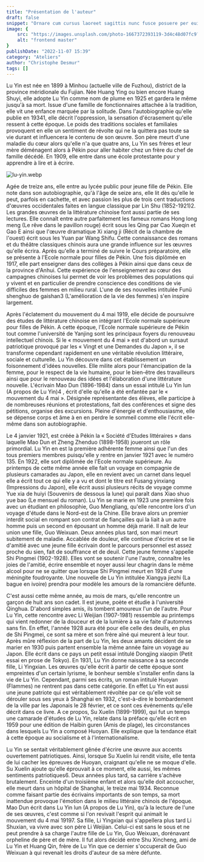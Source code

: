 ```yaml
---
title: "Présentation de l'auteur"
draft: false
snippet: "Ornare cum cursus laoreet sagittis nunc fusce posuere per euismod dis vehicula a, semper fames lacus maecenas dictumst pulvinar neque enim non potenti. Torquent hac sociosqu eleifend potenti."
image: {
    src: "https://images.unsplash.com/photo-1667372393119-3d4c48d07fc9?&fit=crop&w=430&h=240",
    alt: "frontend master"
}
publishDate: "2022-11-07 15:39"
category: "Ateliers"
author: "Christophe Desmur"
tags: []
---
```



Lu Yin est née en 1899 à Minhou (actuelle ville de Fuzhou), district de la province méridionale du Fujian. Née Huang Ying ou bien encore Huang Shuyi, elle adopte Lu Yin comme nom de plume en 1925 et gardera le même jusqu'à sa mort. Issue d'une famille de fonctionnaires attachée à la tradition, elle vit une enfance marquée par la solitude. Dans l'autobiographie qu'elle publie en 19341, elle décrit l'oppression, la sensation d'écrasement qu'elle ressent à cette époque. Le poids des traditions sociales et familiales provoquent en elle un sentiment de révolte qui ne la quittera pas toute sa vie durant et influencera le contenu de son œuvre. Son père meurt d'une maladie du cœur alors qu'elle n'a que quatre ans, Lu Yin ses frères et leur mère déménagent alors à Pékin pour aller habiter chez un frère du chef de famille décédé. En 1909, elle entre dans une école protestante pour y apprendre à lire et à écrire.

![lu-yin.webp](/assets/lu-yin.webp)

Agée de treize ans, elle entre au lycée public pour jeune fille de Pékin. Elle note dans son autobiographie, qu'à l'âge de seize ans, elle lit dès qu'elle le peut, parfois en cachette, et avec passion les plus de trois cent traductions d'œuvres occidentales faites en langue classique par Lin Shu (1852-1921)2. Les grandes œuvres de la littérature chinoise font aussi partie de ses lectures. Elle connaît entre autre parfaitement les fameux romans Hong long meng (Le rêve dans le pavillon rouge) écrit sous les Qing par Cao Xueqin et Gao E ainsi que l'œuvre dramatique Xi xiang ji (Récit de la chambre de l'ouest) écrit sous les Yuan par Wang Shifu. Cette connaissance des romans et du théâtre classiques chinois aura une grande influence sur les œuvres qu'elle écrira. Après qu'elle a terminé de suivre le Cours préparatoire, elle se présente à l'Ecole normale pour filles de Pékin. Une fois diplômée en 1917, elle part enseigner dans des collèges à Pékin ainsi que dans ceux de la province d'Anhui. Cette expérience de l'enseignement au cœur des campagnes chinoises lui permet de voir les problèmes des populations qui y vivent et en particulier de prendre conscience des conditions de vie difficiles des femmes en milieu rural. L'une de ses nouvelles intitulée Funü shenghuo de gaishan3 (L'amélioration de la vie des femmes) s'en inspire largement.

Après l'éclatement du mouvement du 4 mai 1919, elle décide de poursuivre des études de littérature chinoise en intégrant l'Ecole normale supérieure pour filles de Pékin. A cette époque, l'Ecole normale supérieure de Pékin tout comme l'université de Yanjing sont les principaux foyers du renouveau intellectuel chinois. Si le « mouvement du 4 mai » est d'abord un sursaut patriotique provoqué par les « Vingt et une Demandes du Japon », il se transforme cependant rapidement en une véritable révolution littéraire, sociale et culturelle. Lu Yin découvre dans cet établissement un foisonnement d'idées nouvelles. Elle milite alors pour l'émancipation de la femme, pour le respect de la vie humaine, pour le bien-être des travailleurs ainsi que pour le renouveau des idées et l'élaboration d'une littérature nouvelle. L'écrivain Mao Dun (1896-1984) dans un essai intitulé Lu Yin lun (A propos de Lu Yin)4 , écrit d'elle qu'elle a été enfantée par le « mouvement du 4 mai ». Désignée représentante des élèves, elle participe à de nombreuses réunions et protestations, fait des conférences et signe des pétitions, organise des excursions. Pleine d'énergie et d'enthousiasme, elle se dépense corps et âme à en en perdre le sommeil comme elle l'écrit elle-même dans son autobiographie.

Le 4 janvier 1921, est créée à Pékin la « Société d'Etudes littéraires » dans laquelle Mao Dun et Zheng Zhenduo (1898-1958) joueront un rôle primordial. Lu Yin en est la première adhérente femme ainsi que l'un des tous premiers membres puisqu'elle y rentre en janvier 1921 avec le numéro 135. En 1922, elle sort diplômée de l'Ecole normale supérieure. Au printemps de cette même année elle fait un voyage en compagnie de plusieurs camarades au Japon, elle en revient avec un carnet dans lequel elle a écrit tout ce qui elle y a vu et dont le titre est Fusang yinxiang (Impressions du Japon), elle écrit aussi plusieurs récits de voyage comme Yue xia de huiyi (Souvenirs de dessous la lune) qui paraît dans Xiao shuo yue bao (Le mensuel du roman). Lu Yin se marie en 1923 une première fois avec un étudiant en philosophie, Guo Mengliang, qu'elle rencontre lors d'un voyage d'étude dans le Nord-est de la Chine. Elle brave alors un premier interdit social en rompant son contrat de fiançailles qui la liait à un autre homme puis un second en épousant un homme déjà marié. Il naît de leur union une fille, Guo Weixuan. Deux années plus tard, son mari meurt subitement de maladie. Accablée de douleur, elle continue d'écrire et se lie d'amitié avec une jeune fille écrivain dont le parcours personnel est assez proche du sien, fait de souffrance et de deuil. Cette jeune femme s'appelle Shi Pingmei (1902-1928). Elles vont se soutenir l'une l'autre, connaître les joies de l'amitié, écrire ensemble et noyer aussi leur chagrin dans le même alcool pour ne se quitter que lorsque Shi Pingmei meurt en 1928 d'une méningite foudroyante. Une nouvelle de Lu Yin intitulée Xiangya jiezhi (La bague en ivoire) prendra pour modèle les amours de la romancière défunte.

C'est aussi cette même année, au mois de mars, qu'elle rencontre un garçon de huit ans son cadet. Il est jeune, poète et étudie à l'université Qinghua. D'abord simples amis, ils tombent amoureux l'un de l'autre. Pour Lu Yin, cette rencontre avec Li Weijian (1907-1981) ressemble au printemps qui vient redonner de la douceur et de la lumière à sa vie faite d'automnes sans fin. En effet, l'année 1928 aura été pour elle celle des deuils, en plus de Shi Pingmei, ce sont sa mère et son frère aîné qui meurent à leur tour. Après mûre réflexion de la part de Lu Yin, les deux amants décident de se marier en 1930 puis partent ensemble la même année faire un voyage au Japon. Elle écrit dans ce pays un petit essai intitulé Dongjing xiaopin (Petit essai en prose de Tokyo). En 1931, Lu Yin donne naissance à sa seconde fille, Li Yingxian. Les œuvres qu'elle écrit à partir de cette époque sont empreintes d'un certain lyrisme, le bonheur semble s'installer enfin dans la vie de Lu Yin. Cependant, parmi ses écrits, un roman intitulé Huoyan (Flammes) ne rentrent pas dans cette catégorie. En effet Lu Yin est aussi une jeune patriote qui est véritablement révoltée par ce qu'elle voit se dérouler sous ses yeux à Shanghai en 1932, c'est-à-dire le bombardement de la ville par les Japonais le 28 février, et ce sont ces événements qu'elle décrit dans ce livre. A ce propos, Su Xuelin (1899-1999), qui fut un temps une camarade d'études de Lu Yin, relate dans la préface qu'elle écrit en 1959 pour une édition de Haibin guren (Amis de plage), les circonstances dans lesquels Lu Yin a composé Huoyan. Elle explique que la tendance était à cette époque au socialisme et à l'internationalisme.

Lu Yin se sentait véritablement gênée d'écrire une œuvre aux accents ouvertement patriotiques. Ainsi, lorsque Su Xuelin lui rendit visite, elle tenta de lui cacher les épreuves de Huoyan, craignant qu'elle ne se moque d'elle. Su Xuelin ajoute qu'elle éprouvait à ce moment, elle aussi, les mêmes sentiments patriotiques6. Deux années plus tard, sa carrière s'achève brutalement. Enceinte d'un troisième enfant et alors qu'elle doit accoucher, elle meurt dans un hôpital de Shanghai, le treize mai 1934. Reconnue comme faisant partie des écrivains importants de son temps, sa mort inattendue provoque l'émotion dans le milieu littéraire chinois de l'époque. Mao Dun écrit dans Lu Yin lun (A propos de Lu Yin), qu'à la lecture de l'une de ses œuvres, c'est comme si l'on revivait l'esprit qui animait le mouvement du 4 mai 19197. Sa fille, Li Yingxian qui s'appellera plus tard Li Shuxian, va vivre avec son père Li Weijian. Celui-ci est sans le sous et ne peut prendre à sa charge l'autre fille de Lu Yin, Guo Weixuan, dorénavant orpheline de père et de mère. Il fut alors décidé entre Shu Xincheng, ami de Lu Yin et Huang Qin, frère de Lu Yin que ce dernier s'occuperait de Guo Weixuan à qui revenait les droits d'auteur de sa mère défunte.
